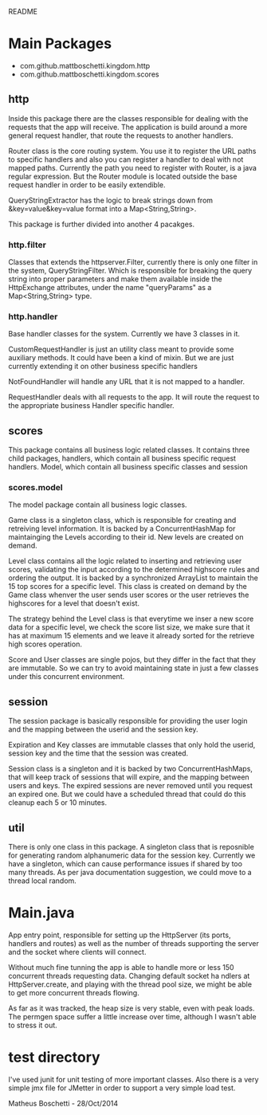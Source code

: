 README

# Main Packages

- com.github.mattboschetti.kingdom.http
- com.github.mattboschetti.kingdom.scores


## http

Inside this package there are the classes responsible for dealing with the requests that the app will receive.
The application is build around a more general request handler, that route the requests to another handlers.

Router class is the core routing system. You use it to register the URL paths to specific handlers and also you
can register a handler to deal with not mapped paths. Currently the path you need to register with Router, is a
java regular expression. But the Router module is located outside the base request handler in order to be easily
extendible.

QueryStringExtractor has the logic to break strings down from &key=value&key=value format into a Map<String,String>.

This package is further divided into another 4 pacakges.

### http.filter

Classes that extends the httpserver.Filter, currently there is only one filter in the system, QueryStringFilter. 
Which is responsible for breaking the query string into proper parameters and make them available inside the 
HttpExchange attributes, under the name "queryParams" as a Map<String,String> type.

### http.handler

Base handler classes for the system. Currently we have 3 classes in it. 

CustomRequestHandler is just an utility class meant to provide some auxiliary methods. It could have been a kind
of mixin. But we are just currently extending it on other business specific handlers

NotFoundHandler will handle any URL that it is not mapped to a handler.

RequestHandler deals with all requests to the app. It will route the request to the appropriate business Handler
specific handler.


## scores

This package contains all business logic related classes. It contains three child packages, handlers, which contain
all business specific request handlers. Model, which contain all business specific classes and session

### scores.model

The model package contain all business logic classes. 

Game class is a singleton class, which is responsible for creating and retreiving level information. It is backed
by a ConcurrentHashMap for maintainging the Levels according to their id. New levels are created on demand.

Level class contains all the logic related to inserting and retrieving user scores, validating the input according
to the determined highscore rules and ordering the output. It is backed by a synchronized ArrayList to maintain
the 15 top scores for a specific level. This class is created on demand by the Game class whenver the user sends
user scores or the user retrieves the highscores for a level that doesn't exist.

The strategy behind the Level class is that everytime we inser a new score data for a specific level, we check
the score list size, we make sure that it has at maximum 15 elements and we leave it already sorted for the 
retrieve high scores operation.

Score and User classes are single pojos, but they differ in the fact that they are immutable. So we can try to
avoid maintaining state in just a few classes under this concurrent environment.

## session

The session package is basically responsible for providing the user login and the mapping between the userid and 
the session key.

Expiration and Key classes are immutable classes that only hold the userid, session key and the time that the
session was created.

Session class is a singleton and it is backed by two ConcurrentHashMaps, that will keep track of sessions that will
expire, and the mapping between users and keys. The expired sessions are never removed until you request an expired
one. But we could have a scheduled thread that could do this cleanup each 5 or 10 minutes.

## util

There is only one class in this package. A singleton class that is reposnible for generating random alphanumeric
data for the session key. Currently we have a singleton, which can cause performance issues if shared by too many
threads. As per java documentation suggestion, we could move to a thread local random.

# Main.java

App entry point, responsible for setting up the HttpServer (its ports, handlers and routes) as well as the number
of threads supporting the server and the socket where clients will connect.

Without much fine tunning the app is able to handle more or less 150 concurrent threads requesting data. Changing
default socket ha
ndlers at HttpServer.create, and playing with the thread pool size, we might be able to get more
concurrent threads flowing.

As far as it was tracked, the heap size is very stable, even with peak loads. The permgen space suffer a little 
increase over time, although I wasn't able to stress it out.

# test directory

I've used junit for unit testing of more important classes. Also there is a very simple jmx file for JMetter in
order to support a very simple load test.


Matheus Boschetti - 28/Oct/2014
